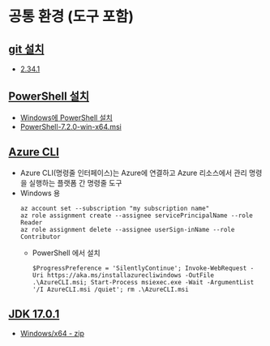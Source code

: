# 공통 환경 (도구 포함)  

## [git 설치](https://git-scm.com/downloads) 
- [2.34.1](https://git-scm.com/download/win)  

## [PowerShell 설치](https://docs.microsoft.com/ko-kr/powershell/scripting/install/installing-powershell?view=powershell-7.2)
- [Windows에 PowerShell 설치](https://docs.microsoft.com/ko-kr/powershell/scripting/install/installing-powershell-on-windows?view=powershell-7.2)
- [PowerShell-7.2.0-win-x64.msi](https://github.com/PowerShell/PowerShell/releases/download/v7.2.0/PowerShell-7.2.0-win-x64.msi)

## [Azure CLI](https://docs.microsoft.com/ko-kr/cli/azure/install-azure-cli)
- Azure CLI(명령줄 인터페이스)는 Azure에 연결하고 Azure 리소스에서 관리 명령을 실행하는 플랫폼 간 명령줄 도구
- Windows 용
  ```
  az account set --subscription "my subscription name"
  az role assignment create --assignee servicePrincipalName --role Reader
  az role assignment delete --assignee userSign-inName --role Contributor
  ```
  - PowerShell 에서 설치
    ```
    $ProgressPreference = 'SilentlyContinue'; Invoke-WebRequest -Uri https://aka.ms/installazurecliwindows -OutFile .\AzureCLI.msi; Start-Process msiexec.exe -Wait -ArgumentList '/I AzureCLI.msi /quiet'; rm .\AzureCLI.msi
    ```

## [JDK 17.0.1](https://jdk.java.net/17/)
- [Windows/x64 - zip](https://download.java.net/java/GA/jdk17.0.1/2a2082e5a09d4267845be086888add4f/12/GPL/openjdk-17.0.1_windows-x64_bin.zip)